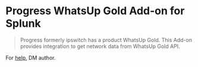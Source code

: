 # Progress WhatsUp Gold Add-on for Splunk

> Progress formerly ipswitch has a product WhatsUp Gold. 
> This Add-on provides integration to get network data from WhatsUp Gold API.

For [help](splk.it/slack), DM author.